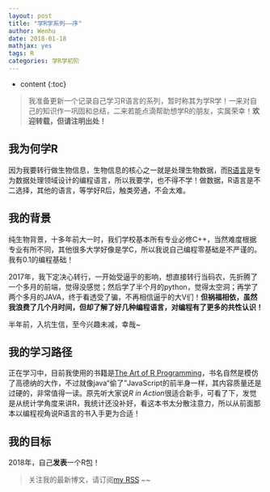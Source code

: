 ```yaml
---
layout: post
title: "学R学系列——序"
author: Wenhu
date: 2018-01-18
mathjax: yes
tags: R
categories: 学R学初阶
---
```


* content
{:toc}

> 我准备更新一个记录自己学习R语言的系列，暂时称其为学R学！一来对自己的知识作一巩固和总结，二来若能点滴帮助想学R的朋友，实属荣幸！**欢迎转载，但请注明出处！**

## 我为何学R

因为我要转行做生物信息，生物信息的核心之一就是处理生物数据，而[R语言](https://cran.r-project.org/)是专为数据处理领域设计的编程语言，所以我要学，也不得不学！做数据，R语言是不二选择，其他的语言，等学好R后，触类旁通，不会太难。





## 我的背景

纯生物背景，十多年前大一时，我们学校基本所有专业必修C++，当然难度根据专业有所不同，其他很多大学好像是学C，所以我说自己编程零基础是不严谨的。我有0.1的编程基础！

2017年，我下定决心转行，一开始受逼乎的影响，想直接转行当码农，先折腾了一个多月的前端，觉得没感觉；然后学了半个月的python，觉得太空洞；再学了两个多月的JAVA，终于看透受了骗，不再相信逼乎的大V们！**但祸福相依，虽然我浪费了几个月时间，但却了解了好几种编程语言，对编程有了更多的共性认识！**

半年前，入坑生信，至今兴趣未减，幸哉~

## 我的学习路径

正在学习中，目前我使用的书籍是[The Art of R Programming](http://diytranscriptomics.com/Reading/files/The%20Art%20of%20R%20Programming.pdf)，书名自然是模仿了高德纳的大作，不过就像java“偷了”JavaScript的前半身一样，其内容质量还是过硬的，非常值得一读。原先听大家说*R in Action*很适合新手，可看了下，发觉是从统计学角度来讲R，我统计还没补好，看这本书太分散注意力，所以从前面那本以编程视角说R语言的书入手更为合适！

## 我的目标

2018年，自己**发表**一个R包！

> 关注我的最新博文，请订阅[my RSS](http://bioinfostar.com/feed.xml) ~~
